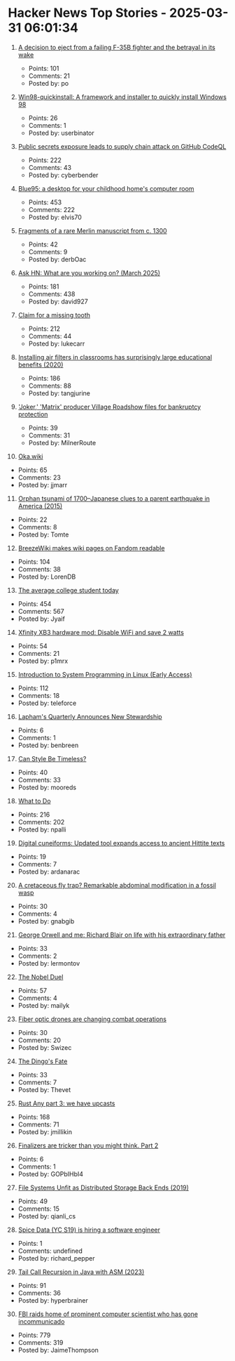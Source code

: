# Hacker News Top Stories - 2025-03-31 06:01:34

1. [A decision to eject from a failing F-35B fighter and the betrayal in its wake](https://www.postandcourier.com/news/special_reports/marine-fighter-jet-eject-north-charleston/article_80d55e4a-f600-11ef-8ef4-03f14319ce57.html)
   - Points: 101
   - Comments: 21
   - Posted by: po

2. [Win98-quickinstall: A framework and installer to quickly install Windows 98](https://github.com/oerg866/win98-quickinstall)
   - Points: 26
   - Comments: 1
   - Posted by: userbinator

3. [Public secrets exposure leads to supply chain attack on GitHub CodeQL](https://www.praetorian.com/blog/codeqleaked-public-secrets-exposure-leads-to-supply-chain-attack-on-github-codeql/)
   - Points: 222
   - Comments: 43
   - Posted by: cyberbender

4. [Blue95: a desktop for your childhood home's computer room](https://github.com/winblues/blue95)
   - Points: 453
   - Comments: 222
   - Posted by: elvis70

5. [Fragments of a rare Merlin manuscript from c. 1300](https://www.cam.ac.uk/stories/merlin-manuscript-discovered-cambridge)
   - Points: 42
   - Comments: 9
   - Posted by: derbOac

6. [Ask HN: What are you working on? (March 2025)](undefined)
   - Points: 181
   - Comments: 438
   - Posted by: david927

7. [Claim for a missing tooth](https://tf230.matteason.co.uk/)
   - Points: 212
   - Comments: 44
   - Posted by: lukecarr

8. [Installing air filters in classrooms has surprisingly large educational benefits (2020)](https://www.vox.com/2020/1/8/21051869/indoor-air-pollution-student-achievement)
   - Points: 186
   - Comments: 88
   - Posted by: tangjurine

9. ['Joker,' 'Matrix' producer Village Roadshow files for bankruptcy protection](https://www.latimes.com/entertainment-arts/business/story/2025-03-17/joker-matrix-studio-village-roadshow-files-for-chapter-11-bankruptcy)
   - Points: 39
   - Comments: 31
   - Posted by: MilnerRoute

10. [Oka.wiki](https://oka.wiki/)
   - Points: 65
   - Comments: 23
   - Posted by: jjmarr

11. [Orphan tsunami of 1700–Japanese clues to a parent earthquake in America (2015)](https://pubs.usgs.gov/publication/pp1707)
   - Points: 22
   - Comments: 8
   - Posted by: Tomte

12. [BreezeWiki makes wiki pages on Fandom readable](https://breezewiki.com/)
   - Points: 104
   - Comments: 38
   - Posted by: LorenDB

13. [The average college student today](https://hilariusbookbinder.substack.com/p/the-average-college-student-today)
   - Points: 454
   - Comments: 567
   - Posted by: Jyaif

14. [Xfinity XB3 hardware mod: Disable WiFi and save 2 watts](https://gist.github.com/pmarks-net/af40dba69272806c1ec9cbe71429d2e7)
   - Points: 54
   - Comments: 21
   - Posted by: p1mrx

15. [Introduction to System Programming in Linux (Early Access)](https://nostarch.com/introduction-system-programming-linux)
   - Points: 112
   - Comments: 18
   - Posted by: teleforce

16. [Lapham's Quarterly Announces New Stewardship](https://www.laphamsquarterly.org/roundtable/laphams-quarterly-announces-new-stewardship)
   - Points: 6
   - Comments: 1
   - Posted by: benbreen

17. [Can Style Be Timeless?](https://www.mrporter.com/en-gb/journal/fashion/derek-guy-timeless-style-25197344)
   - Points: 40
   - Comments: 33
   - Posted by: mooreds

18. [What to Do](https://paulgraham.com/do.html)
   - Points: 216
   - Comments: 202
   - Posted by: npalli

19. [Digital cuneiforms: Updated tool expands access to ancient Hittite texts](https://phys.org/news/2025-03-digital-cuneiforms-tool-access-ancient.html)
   - Points: 19
   - Comments: 7
   - Posted by: ardanarac

20. [A cretaceous fly trap? Remarkable abdominal modification in a fossil wasp](https://bmcbiol.biomedcentral.com/articles/10.1186/s12915-025-02190-2)
   - Points: 30
   - Comments: 4
   - Posted by: gnabgib

21. [George Orwell and me: Richard Blair on life with his extraordinary father](https://www.theguardian.com/books/2025/mar/19/george-orwell-me-richard-blair-life-with-extraordinary-father)
   - Points: 33
   - Comments: 2
   - Posted by: lermontov

22. [The Nobel Duel](https://www.asimov.press/p/nobel-duel)
   - Points: 57
   - Comments: 4
   - Posted by: mailyk

23. [Fiber optic drones are changing combat operations](https://www.youtube.com/watch?v=JcB4dR_8xPo)
   - Points: 30
   - Comments: 20
   - Posted by: Swizec

24. [The Dingo's Fate](https://www.noemamag.com/the-dingos-fate/)
   - Points: 33
   - Comments: 7
   - Posted by: Thevet

25. [Rust Any part 3: we have upcasts](https://lucumr.pocoo.org/2025/3/27/any-upcast/)
   - Points: 168
   - Comments: 71
   - Posted by: jmillikin

26. [Finalizers are tricker than you might think. Part 2](https://sergeyteplyakov.github.io/Blog/2025/03/27/Finalizers_are_tricker_than_you_might_think_p2.html)
   - Points: 6
   - Comments: 1
   - Posted by: GOPbIHbI4

27. [File Systems Unfit as Distributed Storage Back Ends (2019)](https://dl.acm.org/doi/pdf/10.1145/3341301.3359656)
   - Points: 49
   - Comments: 15
   - Posted by: qianli_cs

28. [Spice Data (YC S19) is hiring a software engineer](https://www.ycombinator.com/companies/spice-data/jobs/TijA35R-software-engineer)
   - Points: 1
   - Comments: undefined
   - Posted by: richard_pepper

29. [Tail Call Recursion in Java with ASM (2023)](https://unlinkedlist.org/2023/03/19/tail-call-recursion-in-java-with-asm/)
   - Points: 91
   - Comments: 36
   - Posted by: hyperbrainer

30. [FBI raids home of prominent computer scientist who has gone incommunicado](https://arstechnica.com/security/2025/03/computer-scientist-goes-silent-after-fbi-raid-and-purging-from-university-website/)
   - Points: 779
   - Comments: 319
   - Posted by: JaimeThompson

